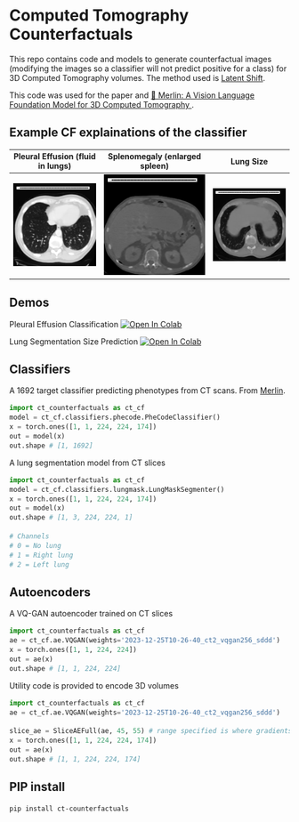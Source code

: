 # Computed Tomography Counterfactuals

This repo contains code and models to generate counterfactual images (modifying the images so a classifier will not predict positive for a class) for 3D Computed Tomography volumes. The method used is [Latent Shift](https://arxiv.org/abs/2102.09475).

This code was used for the paper and [📄 Merlin: A Vision Language Foundation Model for 3D Computed Tomography
](https://arxiv.org/abs/2406.06512).

## Example CF explainations of the classifier

| Pleural Effusion (fluid in lungs) | Splenomegaly (enlarged spleen)| Lung Size |
| ----------- | ----------- |----------- |
| <img src="docs/effusion2.gif" width="100%"> |  <img src="docs/Splenomegaly.gif" width="100%"> | <img src="docs/lung-size.gif" width="100%"> |

## Demos

Pleural Effusion Classification
[![Open In Colab](https://colab.research.google.com/assets/colab-badge.svg)](https://colab.research.google.com/github/ieee8023/ct-counterfactuals/blob/main/pleural-effusion.ipynb)

Lung Segmentation Size Prediction
[![Open In Colab](https://colab.research.google.com/assets/colab-badge.svg)](https://colab.research.google.com/github/ieee8023/ct-counterfactuals/blob/main/lung-size.ipynb)


## Classifiers

A 1692 target classifier predicting phenotypes from CT scans. From [Merlin](https://arxiv.org/abs/2406.06512).
```python
import ct_counterfactuals as ct_cf
model = ct_cf.classifiers.phecode.PheCodeClassifier()
x = torch.ones([1, 1, 224, 224, 174])
out = model(x)
out.shape # [1, 1692]
```

A lung segmentation model from CT slices
```python
import ct_counterfactuals as ct_cf
model = ct_cf.classifiers.lungmask.LungMaskSegmenter()
x = torch.ones([1, 1, 224, 224, 174])
out = model(x)
out.shape # [1, 3, 224, 224, 1]

# Channels
# 0 = No lung
# 1 = Right lung
# 2 = Left lung
```

## Autoencoders

A VQ-GAN autoencoder trained on CT slices
```python
import ct_counterfactuals as ct_cf
ae = ct_cf.ae.VQGAN(weights='2023-12-25T10-26-40_ct2_vqgan256_sddd')
x = torch.ones([1, 1, 224, 224])
out = ae(x)
out.shape # [1, 1, 224, 224]
```

Utility code is provided to encode 3D volumes
```python
import ct_counterfactuals as ct_cf
ae = ct_cf.ae.VQGAN(weights='2023-12-25T10-26-40_ct2_vqgan256_sddd')

slice_ae = SliceAEFull(ae, 45, 55) # range specified is where gradients can propigate
x = torch.ones([1, 1, 224, 224, 174])
out = ae(x)
out.shape # [1, 1, 224, 224, 174]
```

## PIP install

```
pip install ct-counterfactuals
```
